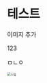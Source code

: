

# 테스트



이미지 추가



123

ㅁㄴㅇ



<img src="C:\Users\NNZ\Desktop\Programming\GitHub_Pages\visualnnz.github.io\images\2024-06-30-test-1\스틸.jpg" alt="스틸" style="zoom:50%;" />
